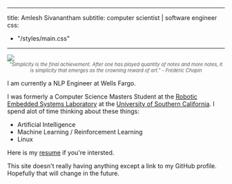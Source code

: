 
---
title: Amlesh Sivanantham
subtitle: computer scientist | software engineer
css:
  - "/styles/main.css"
---

<img class="profile" src="/spaceman.png"/>
<div style="color:#555555;font-size:0.8em" align="center">
<i>"Simplicity is the final achievement. After one has played quantity of notes
and more notes, it is simplicity that emerges as the crowning reward of art."
- Frédéric Chopin</i>
</div>
<!--
-->

I am currently a NLP Engineer at Wells Fargo.

I was formerly a Computer Science Masters Student at the
[Robotic Embedded Systems Laboratory][RESL]
at the [University of Southern California][USC].
I spend alot of time thinking about these things:

+ Artificial Intelligence
+ Machine Learning / Reinforcement Learning
+ Linux

Here is my [resume](./amlesh_resume.pdf) if you're intersted.

This site doesn't really having anything except a link to my GitHub profile.
Hopefully that will change in the future.

[USC]: https://www.usc.edu/
[RESL]: https://robotics.usc.edu/resl/
